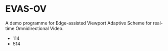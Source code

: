 # EVAS-OV
A demo programme for Edge-assisted Viewport Adaptive Scheme for real-time Omnidirectional Video.
+ 114
+ 514
